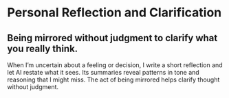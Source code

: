 # Personal Reflection and Clarification

## Being mirrored without judgment to clarify what you really think.

When I’m uncertain about a feeling or decision, I write a short reflection and let AI restate what it sees. Its summaries reveal patterns in tone and reasoning that I might miss. The act of being mirrored helps clarify thought without judgment.
